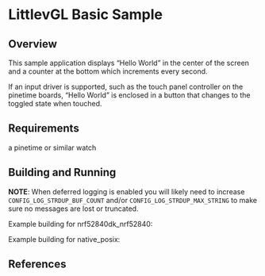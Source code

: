 # LittlevGL Basic Sample

## Overview

This sample application displays “Hello World” in the center of the screen
and a counter at the bottom which increments every second.

If an input driver is supported, such as the touch panel controller on the pinetime
boards, “Hello World” is enclosed in a button that changes to the toggled state
when touched.

## Requirements

a pinetime or similar watch

## Building and Running

**NOTE**: When deferred logging is enabled you will likely need to increase
`CONFIG_LOG_STRDUP_BUF_COUNT` and/or
`CONFIG_LOG_STRDUP_MAX_STRING` to make sure no messages are lost or
truncated.

Example building for nrf52840dk_nrf52840:

Example building for native_posix:

## References
